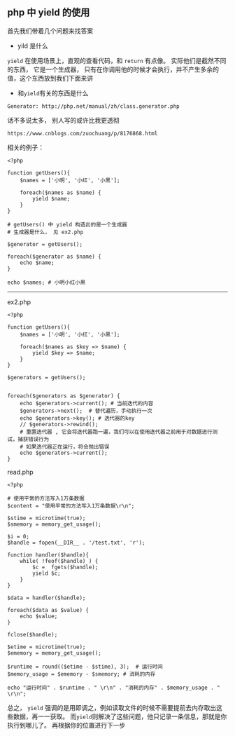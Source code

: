 ## php 中 yield 的使用

首先我们带着几个问题来找答案

- yild 是什么

`yield` 在使用场景上，直观的查看代码，和 `return` 有点像。 实际他们是截然不同的东西，
它是一个生成器， 只有在你调用他的时候才会执行，并不产生多余的值，这个东西放到我们下面来讲


- 和`yield`有关的东西是什么

`Generator: http://php.net/manual/zh/class.generator.php`

话不多说太多， 别人写的或许比我更透彻

`https://www.cnblogs.com/zuochuang/p/8176868.html`


相关的例子：

    <?php 

    function getUsers(){
        $names = ['小明', '小红', '小黑'];
        
        foreach($names as $name) {
            yield $name;
        }
    }

    # getUsers() 中 yield 构造出的是一个生成器
    # 生成器是什么， 见 ex2.php

    $generator = getUsers();

    foreach($generator as $name) {
        echo $name;
    }

    echo $names; # 小明小红小黑


------------------

ex2.php


    <?php 

    function getUsers(){
        $names = ['小明', '小红', '小黑'];
        
        foreach($names as $key => $name) {
            yield $key => $name;
        }
    }

    $generators = getUsers();


    foreach($generators as $generator) {
        echo $generators->current(); # 当前迭代的内容
        $generators->next();  # 替代遍历，手动执行一次
        echo $generators->key(); # 迭代器的key
        // $generators->rewind(); 
        # 重置迭代器 , 它会将迭代器跑一遍，我们可以在使用迭代器之前用于对数据进行测试，捕获错误行为
        # 如果迭代器正在运行，将会抛出错误
        echo $generators->current();
    }



read.php

    <?php

    # 使用平常的方法写入1万条数据
    $content = "使用平常的方法写入1万条数据\r\n";

    $stime = microtime(true);
    $smemory = memory_get_usage();

    $i = 0;
    $handle = fopen(__DIR__ . '/test.txt', 'r');

    function handler($handle){
        while( !feof($handle) ) {
            $c =  fgets($handle);
            yield $c;
        }
    }

    $data = handler($handle);

    foreach($data as $value) {
        echo $value;
    }

    fclose($handle);

    $etime = microtime(true);
    $ememory = memory_get_usage();

    $runtime = round(($etime - $stime), 3);  # 运行时间
    $memory_usage = $ememory - $smemory; # 消耗的内存

    echo "运行时间" . $runtime . " \r\n" . "消耗的内存" . $memory_usage . " \r\n";


总之， `yield` 强调的是用即调之，例如读取文件的时候不需要提前去内存取出这些数据，再一一获取。 而`yield`则解决了这些问题，他只记录一条信息，那就是你执行到哪儿了。 再根据你的位置进行下一步
